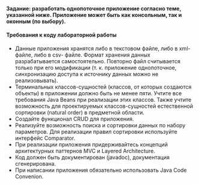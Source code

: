 #### Задание: разработать однопоточное приложение согласно теме, указанной ниже. Приложение может быть как консольным, так и оконным (по выбору).
#### Требования к коду лабораторной работы
* Данные приложения хранятся либо в текстовом файле, либо в xml-файле,  либо  в  csv-  файле.  Формат  хранения  данных  разрабатывается  самостоятельно. Повторно файл считывается только при его модификации  (т. к. приложение однопоточное, синхронизацию доступа к источнику 
данных можно не реализовывать).
* Терминальных  классов-сущностей  (классов,  от  которых  создаются объекты) в приложении должно быть не менее пяти. Учтите все требования Java Beans при реализации этих классов. Также учтите возможность  для  проектируемых  классов-сущностей  естественной сортировки (natural order) в предметной области.
* Создайте функционал CRUD для приложения.
* Реализуйте возможность поиска и сортировки данных по набору параметров. Для реализации правил сортировки используйте интерфейс Comparator.
* При реализации приложения придерживайтесь концепций архитектурных паттернов MVC и Layered Architecture.
* Код должен быть документирован (javadoc), документация сгенерирована.
* При написании приложения обязательно использовать Java Code 
Convenion.
